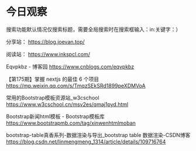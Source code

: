 # 今日观察

搜索功能默认情况仅搜索标题，需要全局搜索时在搜索框输入：in:关键字：）  

分享站： https://blog.joevan.top/  

阅读站： https://www.inkspcl.com/  

Eqvpkbz - 博客园  https://www.cnblogs.com/eqvpkbz  

【第175期】掌握 nextjs 的最佳 6 个项目  https://mp.weixin.qq.com/s/TmqzSEkSRd1899peXDMVoA  

常用的Bootstrap模板资源站_w3cschool  https://www.w3cschool.cn/msv2es/qmaj1pyd.html  

Bootstrap新闻html模板 - Bootstrap模板库  https://www.bootstrapmb.com/tag/xinwenhtmlmoban  

bootstrap-table真香系列-数据渲染与导出_bootstrap table 数据渲染-CSDN博客  https://blog.csdn.net/linmengmeng_1314/article/details/109716764  
